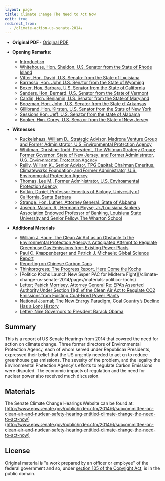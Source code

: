 ```yaml
---
layout: page
title: Climate Change The Need to Act Now
edit: true
redirect_from:
  - /climate-action-us-senate-2014/
---
```


* **Original PDF** - [Original PDF](https://www.gpo.gov/fdsys/pkg/CHRG-113shrg98181/pdf/CHRG-113shrg98181.pdf)

* **Opening Remarks:**
  * [Introduction](/iraq-inquiry/pages/vol-1-introduction)
  * [Whitehouse, Hon. Sheldon, U.S. Senator from the State of Rhode Island](/climate-change-us-senate-2014/pages/opening-whitehouse)
  * [Vitter, Hon. David, U.S. Senator from the State of Louisiana](/climate-change-us-senate-2014/pages/opening-vitter)
  * [Barrasso, Hon. John U.S. Senator from the State of Wyoming](/climate-change-us-senate-2014/pages/opening-barasso)
  * [Boxer, Hon. Barbara, U.S. Senator from the State of California](/climate-change-us-senate-2014/pages/opening-boxer)  
  * [Sanders, Hon. Bernard, U.S. Senator from the State of Vermont](/climate-change-us-senate-2014/pages/opening-sanders)
  * [Cardin, Hon. Benjamin, U.S. Senator from the State of Maryland](/climate-change-us-senate-2014/pages/opening-cardin)
  * [Boozman, Hon. John, U.S. Senator from the State of Arkansas](/climate-change-us-senate-2014/pages/opening-boozman)
  * [Gillibrand, Hon. Kirsten, U.S. Senator from the State of New York](/climate-change-us-senate-2014/pages/opening-gillibrand)
  * [Sessions Hon. Jeff, U.S. Senator from the state of Alabama](/climate-change-us-senate-2014/pages/opening-sessions)
  * [Booker, Hon. Corey, U.S. Senator from the State of New Jersey](/climate-change-us-senate-2014/pages/opening-inhofe)
  
* **Witnesses**
  * [Ruckelshaus, William D., Strategic Advisor, Madrona Venture Group and Former Administrator, U.S. Environmental Protection Agency](/climate-change-us-senate-2014/pages/witnesses-ruckelshaus)
  * [Whitman, Christine Todd, President, The Whitman Strategy Group; Former Governor, State of New Jersey; and Former Administrator, U.S. Environmental Protection Agency](/climate-change-us-senate-2014/pages/witnesses-whitman)
  * [Reilly, William K., Senior Advisor, TPG Capital; Chairman Emeritus, Climateworks Foundation; and Former Administrator, U.S. Environmental Protection Agency](/climate-change-us-senate-2014/pages/witnesses-reilly)
  * [Thomas, Lee M., Former Administrator, U.S. Environmental Protection Agency](/climate-change-us-senate-2014/pages/witnesses-thomas)
  * [Botkin, Daniel, Professor Emeritus of Biology, University of California, Santa Barbara](/climate-change-us-senate-2014/pages/witnesses-botkin)
  * [Strange, Hon. Luther, Attorney General, State of Alabama](/climate-change-us-senate-2014/pages/witnesses-strange)
  * [Joseph, Mason, R., Hermann Moyse, Jr./Louisiana Bankers Association Endowed Professor of Banking, Louisiana State University and Senior Fellow, The Wharton School](/climate-change-us-senate-2014/pages/witnesses-mason)

* **Additional Materials**
  * [William J. Haun; The Clean Air Act as an Obstacle to the Environmental Protection Agency’s Anticipated Attempt to Regulate Greenhuse Gas Emissions from Existing Power Plants](/climate-change-us-senate-2014/pages/materials-haun)
  * [Paul C. Knappenberger and Patrick J. Michaels; Global Science Report](/climate-change-us-senate-2014/pages/materials-knappenberger-epa-math)
  * [Reporting on Chinese Carbon Caps](/climate-change-us-senate-2014/pages/materials-chinese-carbon-cap)
  * [Thinkprogress; The Progress Report, Here Come the Kochs](/climate-change-us-senate-2014/pages/materials-thinkprogress-kochs)    
  * [Politico Kochs Launch New Super PAC for Midterm Fight][/climate-change-us-senate-2014/pages/materials-politico-kochs)
  * [Letter; Patrick Morrisey, Attorney General Re: EPA’s Asserted Authority Under Section 11(d) of the Clean Air Act to Regulate CO2 Emissions from Existing Coal-Fired Power Plants](/climate-change-us-senate-2014/pages/materials-morrisey)
  * [National Journal; The New Energy Paradigm, Coal Country’s Decline Has a Long History](/climate-change-us-senate-2014/pages/materials-coal-country)
  * [Letter; Nine Governors to President Barack Obama](/climate-change-us-senate-2014/pages/materials-governors-letter)



## Summary

This is a report of US Senate Hearings from 2014 that covered the need for action on climate change. Three former directors of Environmental Protection Agency, each of whom served under Republican Presidents, expressed their belief that the US urgently needed to act on to reduce greenhouse gas emissions. The severity of the problem, and the legality the Environmental Protection Agency's efforts to regulate Carbon Emissions were disputed. The economic impacts of regulation and the need for nuclear power also received much discussion.

## Materials

The Senate Climate Change Hearings Website can be found at: [http://www.epw.senate.gov/public/index.cfm/2014/6/subcommittee-on-clean-air-and-nuclear-safety-hearing-entitled-climate-change-the-need-to-act-now](http://www.epw.senate.gov/public/index.cfm/2014/6/subcommittee-on-clean-air-and-nuclear-safety-hearing-entitled-climate-change-the-need-to-act-now) 

## License

Original material is "a work prepared by an officer or employee" of the federal government and so, under [section 105 of the Copyright Act](https://www.law.cornell.edu/uscode/text/17/105), is in the public domain.